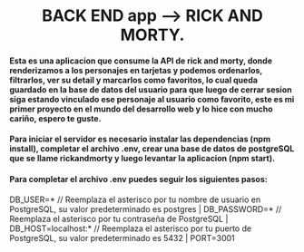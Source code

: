 <h1 align="center">BACK END app --> RICK AND MORTY.</h1>

<h4>Esta es una aplicacion que consume la API de rick and morty, donde renderizamos a los personajes en tarjetas y podemos ordenarlos, filtrarlos, ver su detail y marcarlos como favoritos, lo cual queda guardado en la base de datos del usuario para que luego de cerrar sesion siga estando vinculado ese personaje al usuario como favorito, este es mi primer proyecto en el mundo del desarrollo web y lo hice con mucho cariño, espero te guste.</h4>


<h4>Para iniciar el servidor es necesario instalar las dependencias (npm install), completar el archivo .env, crear una base de datos de postgreSQL que se llame rickandmorty y luego levantar la aplicacion (npm start).</h4>

<h4>Para completar el archivo .env puedes seguir los siguientes pasos:</h4>

DB_USER=*  // Reemplaza el asterisco por tu nombre de usuario en PostgreSQL, su valor predeterminado es postgres |
DB_PASSWORD=*  // Reemplaza el asterisco por tu contraseña de PostgreSQL |
DB_HOST=localhost:*  // Reemplaza el asterisco por tu puerto de PostgreSQL, su valor predeterminado es 5432 |
PORT=3001
